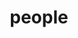 ---
layout: profiles
permalink: /people/
title: people
description: members of the lab or group
nav: false
nav_exclude: true
nav_order: 7

profiles:
  - align: right
    image: assets/images/icon.jpg
    content: about_me.md
    image_circular: false
    more_info: >
      <p>メールアドレス : al23088@shibaura-it.ac.jp</p>
      <p>住所 : 東京都練馬区</p>
---